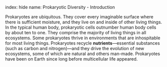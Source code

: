 index: hide
name: Prokaryotic Diversity - Introduction

Prokaryotes are ubiquitous. They cover every imaginable surface where there is sufficient moisture, and they live on and inside of other living things. In the typical human body, prokaryotic cells outnumber human body cells by about ten to one. They comprise the majority of living things in all ecosystems. Some prokaryotes thrive in environments that are inhospitable for most living things. Prokaryotes recycle  **nutrients**—essential substances (such as carbon and nitrogen)—and they drive the evolution of new ecosystems, some of which are natural and others man-made. Prokaryotes have been on Earth since long before multicellular life appeared.

